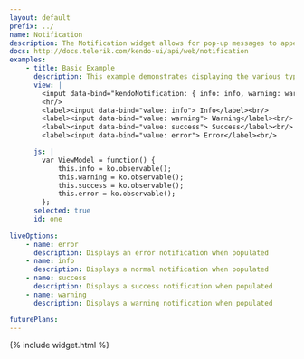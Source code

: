 ```yaml
---
layout: default
prefix: ../
name: Notification
description: The Notification widget allows for pop-up messages to appear on-demand.
docs: http://docs.telerik.com/kendo-ui/api/web/notification
examples:
    - title: Basic Example
      description: This example demonstrates displaying the various types of notifications.
      view: |
        <input data-bind="kendoNotification: { info: info, warning: warning, success: success, error: error }" />
        <hr/>
        <label><input data-bind="value: info"> Info</label><br/>
        <label><input data-bind="value: warning"> Warning</label><br/>
        <label><input data-bind="value: success"> Success</label><br/>
        <label><input data-bind="value: error"> Error</label><br/>

      js: |
        var ViewModel = function() {
            this.info = ko.observable();
            this.warning = ko.observable();
            this.success = ko.observable();
            this.error = ko.observable();
        };
      selected: true
      id: one
      
liveOptions:
    - name: error
      description: Displays an error notification when populated
    - name: info
      description: Displays a normal notification when populated
    - name: success
      description: Displays a success notification when populated
    - name: warning
      description: Displays a warning notification when populated

futurePlans:
---
```


{% include widget.html %}
